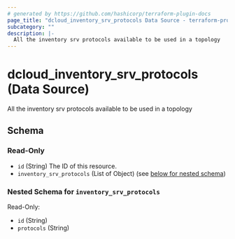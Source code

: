 ```yaml
---
# generated by https://github.com/hashicorp/terraform-plugin-docs
page_title: "dcloud_inventory_srv_protocols Data Source - terraform-provider-dcloud"
subcategory: ""
description: |-
  All the inventory srv protocols available to be used in a topology
---
```


# dcloud_inventory_srv_protocols (Data Source)

All the inventory srv protocols available to be used in a topology



<!-- schema generated by tfplugindocs -->
## Schema


### Read-Only

- `id` (String) The ID of this resource.
- `inventory_srv_protocols` (List of Object) (see [below for nested schema](#nestedatt--inventory_srv_protocols))

<a id="nestedatt--inventory_srv_protocols"></a>
### Nested Schema for `inventory_srv_protocols`

Read-Only:

- `id` (String)
- `protocols` (String)


